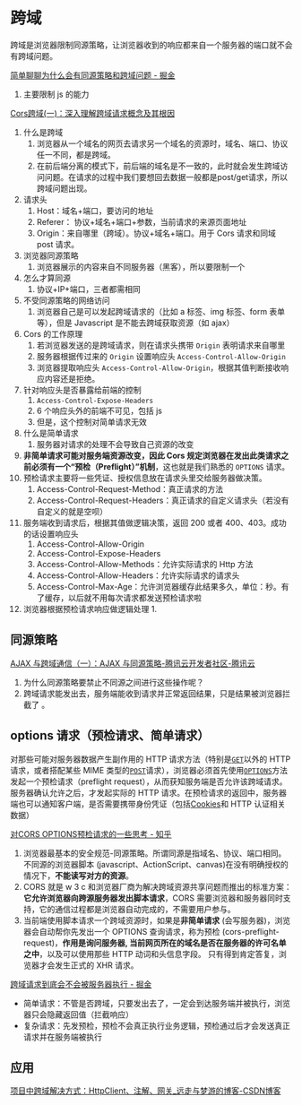 # 跨域
跨域是浏览器限制同源策略，让浏览器收到的响应都来自一个服务器的端口就不会有跨域问题。

[简单聊聊为什么会有同源策略和跨域问题 - 掘金](https://juejin.cn/post/6844904093417209864)
1. 主要限制 js 的能力

[Cors跨域(一)：深入理解跨域请求概念及其根因](https://mp.weixin.qq.com/s/dynx7wrSINYFKZgGPcD3zQ)
1. 什么是跨域
	1. 浏览器从一个域名的网页去请求另一个域名的资源时，域名、端口、协议任一不同，都是跨域。
	2. 在前后端分离的模式下，前后端的域名是不一致的，此时就会发生跨域访问问题。在请求的过程中我们要想回去数据一般都是post/get请求，所以跨域问题出现。
2. 请求头
	1. Host：域名+端口，要访问的地址
	2. Referer： 协议+域名+端口+参数，当前请求的来源页面地址
	3. Origin：来自哪里（跨域）。协议+域名+端口。用于 Cors 请求和同域 post 请求。
3. 浏览器同源策略
	1. 浏览器展示的内容来自不同服务器（黑客），所以要限制一个
4. 怎么才算同源
	1. 协议+IP+端口，三者都需相同
5. 不受同源策略的网络访问
	1. 浏览器自己是可以发起跨域请求的（比如 a 标签、img 标签、form 表单等），但是 Javascript 是不能去跨域获取资源（如 ajax）
6. Cors 的工作原理
	1. 若浏览器发送的是跨域请求，则在请求头携带 `Origin` 表明请求来自哪里
	2. 服务器根据传过来的 `Origin` 设置响应头 `Access-Control-Allow-Origin`
	3. 浏览器提取响应头 `Access-Control-Allow-Origin`，根据其值判断接收响应内容还是拒绝。
7. 针对响应头是否暴露给前端的控制
	1. `Access-Control-Expose-Headers`
	2.  6 个响应头外的前端不可见，包括 js
	3. 但是，这个控制对简单请求无效
8. 什么是简单请求
	1. 服务器对请求的处理不会导致自己资源的改变
9. **非简单请求可能对服务端资源改变，因此 Cors 规定浏览器在发出此类请求之前必须有一个“预检（Preflight）”机制**，这也就是我们熟悉的 `OPTIONS` 请求。
10. 预检请求主要将一些凭证、授权信息放在请求头里交给服务器做决策。
	1. Access-Control-Request-Method：真正请求的方法
	2. Access-Control-Request-Headers：真正请求的自定义请求头（若没有自定义的就是空呗）
11. 服务端收到请求后，根据其值做逻辑决策，返回 200 或者 400、403。成功的话设置响应头
	1. Access-Control-Allow-Origin
	2. Access-Control-Expose-Headers
	3. Access-Control-Allow-Methods：允许实际请求的 Http 方法
	4. Access-Control-Allow-Headers：允许实际请求的请求头
	5. Access-Control-Max-Age：允许浏览器缓存此结果多久，单位：秒。有了缓存，以后就不用每次请求都发送预检请求啦
12. 浏览器根据预检请求响应做逻辑处理
	1. 
## 同源策略
[AJAX 与跨域通信（一）：AJAX 与同源策略-腾讯云开发者社区-腾讯云](https://cloud.tencent.com/developer/article/1536497)
1. 为什么同源策略要禁止不同源之间进行这些操作呢？
2. 跨域请求能发出去，服务端能收到请求并正常返回结果，只是结果被浏览器拦截了 。



## options 请求（预检请求、简单请求）

对那些可能对服务器数据产生副作用的 HTTP 请求方法（特别是[`GET`]( https://link.juejin.cn?target=https%3A%2F%2Fdeveloper.mozilla.org%2Fzh-CN%2Fdocs%2FWeb%2FHTTP%2FMethods%2FGET " https://developer.mozilla.org/zh-CN/docs/Web/HTTP/Methods/GET" )以外的 HTTP 请求，或者搭配某些 MIME 类型的[`POST`]( https://link.juejin.cn?target=https%3A%2F%2Fdeveloper.mozilla.org%2Fzh-CN%2Fdocs%2FWeb%2FHTTP%2FMethods%2FPOST " https://developer.mozilla.org/zh-CN/docs/Web/HTTP/Methods/POST" )请求），浏览器必须首先使用[`OPTIONS`]( https://link.juejin.cn?target=https%3A%2F%2Fdeveloper.mozilla.org%2Fzh-CN%2Fdocs%2FWeb%2FHTTP%2FMethods%2FOPTIONS " https://developer.mozilla.org/zh-CN/docs/Web/HTTP/Methods/OPTIONS" )方法发起一个预检请求（preflight request），从而获知服务端是否允许该跨域请求。服务器确认允许之后，才发起实际的 HTTP 请求。在预检请求的返回中，服务器端也可以通知客户端，是否需要携带身份凭证（包括[Cookies]( https://link.juejin.cn?target=https%3A%2F%2Fdeveloper.mozilla.org%2Fzh-CN%2Fdocs%2FWeb%2FHTTP%2FCookies " https://developer.mozilla.org/zh-CN/docs/Web/HTTP/Cookies" )和 HTTP 认证相关数据）


[对CORS OPTIONS预检请求的一些思考 - 知乎](https://zhuanlan.zhihu.com/p/341540880)
1. 浏览器最基本的安全规范-同源策略。所谓同源是指域名、协议、端口相同。不同源的浏览器脚本 (javascript、ActionScript、canvas)在没有明确授权的情况下，**不能读写对方的资源**。
2. CORS 就是 w 3 c 和浏览器厂商为解决跨域资源共享问题而推出的标准方案：**它允许浏览器向跨源服务器发出脚本请求**，CORS 需要浏览器和服务器同时支持，它的通信过程都是浏览器自动完成的，不需要用户参与。
3. 当前端使用脚本请求一个跨域资源时，如果是**非简单请求** (会写服务器)，浏览器会自动帮你先发出一个 OPTIONS 查询请求，称为预检 (cors-preflight-request)，**作用是询问服务器, 当前网页所在的域名是否在服务器的许可名单之中**，以及可以使用那些 HTTP 动词和头信息字段。 只有得到肯定答复，浏览器才会发生正式的 XHR 请求。

[跨域请求到底会不会被服务器执行 - 掘金](https://juejin.cn/post/7084034404321853453)
- 简单请求：不管是否跨域，只要发出去了，一定会到达服务端并被执行，浏览器只会隐藏返回值（拦截响应）
- 复杂请求：先发预检，预检不会真正执行业务逻辑，预检通过后才会发送真正请求并在服务端被执行
## 应用

[项目中跨域解决方式：HttpClient、注解、网关\_远走与梦游的博客-CSDN博客](https://blog.csdn.net/weixin_52210557/article/details/122803085)

